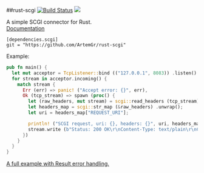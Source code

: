##rust-scgi [![Build Status](https://travis-ci.org/ArtemGr/rust-scgi.svg?branch=master)](https://travis-ci.org/ArtemGr/rust-scgi) [![](https://img.shields.io/crates/v/scgi.svg)](https://crates.io/crates/scgi) <br>

A simple SCGI connector for Rust.<br>
<a href="http://www.rust-ci.org/ArtemGr/rust-scgi/doc/scgi/">Documentation</a>

    [dependencies.scgi]
    git = "https://github.com/ArtemGr/rust-scgi"

Example:

```rust
pub fn main() {
  let mut acceptor = TcpListener::bind (("127.0.0.1", 8083)) .listen().unwrap();
  for stream in acceptor.incoming() {
    match stream {
      Err (err) => panic! ("Accept error: {}", err),
      Ok (tcp_stream) => spawn (proc() {
        let (raw_headers, mut stream) = scgi::read_headers (tcp_stream) .unwrap();
        let headers_map = scgi::str_map (&raw_headers) .unwrap();
        let uri = headers_map["REQUEST_URI"];

        println! ("SCGI request, uri: {}, headers: {}", uri, headers_map);
        stream.write (b"Status: 200 OK\r\nContent-Type: text/plain\r\nContent-Length: 4\r\nConnection: close\r\n\r\nHi\r\n") .unwrap();
      })
    }
  }
}
```

[A full example with Result error handling.](https://github.com/ArtemGr/rust-scgi/blob/master/src/example.rs)
